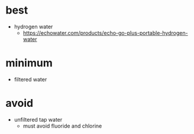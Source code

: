 # best
- hydrogen water
	- https://echowater.com/products/echo-go-plus-portable-hydrogen-water

# minimum
- filtered water

# avoid
- unfiltered tap water
	- must avoid fluoride and chlorine